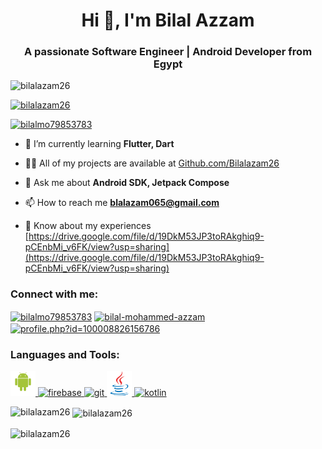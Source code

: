 <h1 align="center">Hi 👋, I'm Bilal Azzam</h1>
<h3 align="center">A passionate Software Engineer | Android Developer from Egypt</h3>

<p align="left"> <img src="https://komarev.com/ghpvc/?username=bilalazam26&label=Profile%20views&color=0e75b6&style=flat" alt="bilalazam26" /> </p>

<p align="left"> <a href="https://github.com/ryo-ma/github-profile-trophy"><img src="https://github-profile-trophy.vercel.app/?username=bilalazam26" alt="bilalazam26" /></a> </p>

<p align="left"> <a href="https://twitter.com/bilalmo79853783" target="blank"><img src="https://img.shields.io/twitter/follow/bilalmo79853783?logo=twitter&style=for-the-badge" alt="bilalmo79853783" /></a> </p>

- 🌱 I’m currently learning **Flutter, Dart**

- 👨‍💻 All of my projects are available at [Github.com/Bilalazam26](Github.com/Bilalazam26)

- 💬 Ask me about **Android SDK, Jetpack Compose**

- 📫 How to reach me **blalazam065@gmail.com**

- 📄 Know about my experiences [https://drive.google.com/file/d/19DkM53JP3toRAkghiq9-pCEnbMi_v6FK/view?usp=sharing](https://drive.google.com/file/d/19DkM53JP3toRAkghiq9-pCEnbMi_v6FK/view?usp=sharing)

<h3 align="left">Connect with me:</h3>
<p align="left">
<a href="https://twitter.com/bilalmo79853783" target="blank"><img align="center" src="https://raw.githubusercontent.com/rahuldkjain/github-profile-readme-generator/master/src/images/icons/Social/twitter.svg" alt="bilalmo79853783" height="30" width="40" /></a>
<a href="https://linkedin.com/in/bilal-mohammed-azzam" target="blank"><img align="center" src="https://raw.githubusercontent.com/rahuldkjain/github-profile-readme-generator/master/src/images/icons/Social/linked-in-alt.svg" alt="bilal-mohammed-azzam" height="30" width="40" /></a>
<a href="https://fb.com/profile.php?id=100008826156786" target="blank"><img align="center" src="https://raw.githubusercontent.com/rahuldkjain/github-profile-readme-generator/master/src/images/icons/Social/facebook.svg" alt="profile.php?id=100008826156786" height="30" width="40" /></a>
</p>

<h3 align="left">Languages and Tools:</h3>
<p align="left"> <a href="https://developer.android.com" target="_blank" rel="noreferrer"> <img src="https://raw.githubusercontent.com/devicons/devicon/master/icons/android/android-original-wordmark.svg" alt="android" width="40" height="40"/> </a> <a href="https://firebase.google.com/" target="_blank" rel="noreferrer"> <img src="https://www.vectorlogo.zone/logos/firebase/firebase-icon.svg" alt="firebase" width="40" height="40"/> </a> <a href="https://git-scm.com/" target="_blank" rel="noreferrer"> <img src="https://www.vectorlogo.zone/logos/git-scm/git-scm-icon.svg" alt="git" width="40" height="40"/> </a> <a href="https://www.java.com" target="_blank" rel="noreferrer"> <img src="https://raw.githubusercontent.com/devicons/devicon/master/icons/java/java-original.svg" alt="java" width="40" height="40"/> </a> <a href="https://kotlinlang.org" target="_blank" rel="noreferrer"> <img src="https://www.vectorlogo.zone/logos/kotlinlang/kotlinlang-icon.svg" alt="kotlin" width="40" height="40"/> </a> </p>

<p><img align="left" src="https://github-readme-stats.vercel.app/api/top-langs?username=bilalazam26&show_icons=true&locale=en&layout=compact" alt="bilalazam26" /></p>

<p>&nbsp;<img align="center" src="https://github-readme-stats.vercel.app/api?username=bilalazam26&show_icons=true&locale=en" alt="bilalazam26" /></p>

<p><img align="center" src="https://github-readme-streak-stats.herokuapp.com/?user=bilalazam26&" alt="bilalazam26" /></p>
